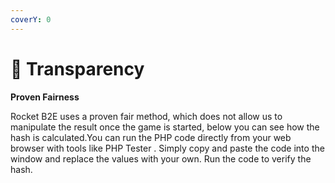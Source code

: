 ```yaml
---
coverY: 0
---
```


# 🔰 Transparency

**Proven Fairness**

Rocket B2E uses a proven fair method, which does not allow us to manipulate the result once the game is started, below you can see how the hash is calculated.You can run the PHP code directly from your web browser with tools like PHP Tester . Simply copy and paste the code into the window and replace the values with your own. Run the code to verify the hash.
